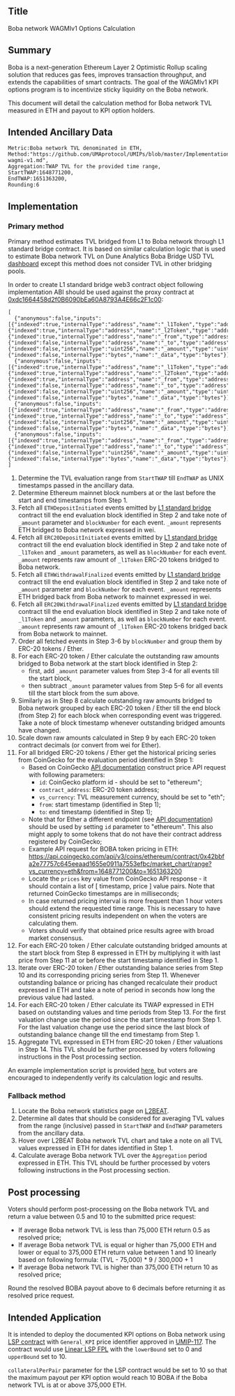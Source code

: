 ## Title

Boba network WAGMIv1 Options Calculation

## Summary

Boba is a next-generation Ethereum Layer 2 Optimistic Rollup scaling solution that reduces gas fees, improves transaction throughput, and extends the capabilities of smart contracts. The goal of the WAGMIv1 KPI options program is to incentivize sticky liquidity on the Boba network.

This document will detail the calculation method for Boba network TVL measured in ETH and payout to KPI option holders.

## Intended Ancillary Data

```
Metric:Boba network TVL denominated in ETH,
Method:"https://github.com/UMAprotocol/UMIPs/blob/master/Implementations/boba-wagmi-v1.md",
Aggregation:TWAP TVL for the provided time range,
StartTWAP:1648771200,
EndTWAP:1651363200,
Rounding:6
```

## Implementation

### Primary method

Primary method estimates TVL bridged from L1 to Boba network through L1 standard bridge contract. It is based on similar calculation logic that is used to estimate Boba network TVL on Dune Analytics Boba Bridge USD TVL [dashboard](https://dune.xyz/queries/163405/319710) except this method does not consider TVL in other bridging pools.

In order to create L1 standard bridge web3 contract object following implementation ABI should be used against the proxy contract at [0xdc1664458d2f0B6090bEa60A8793A4E66c2F1c00](https://etherscan.io/address/0xdc1664458d2f0B6090bEa60A8793A4E66c2F1c00):

```
[
  {"anonymous":false,"inputs":[{"indexed":true,"internalType":"address","name":"_l1Token","type":"address"},{"indexed":true,"internalType":"address","name":"_l2Token","type":"address"},{"indexed":true,"internalType":"address","name":"_from","type":"address"},{"indexed":false,"internalType":"address","name":"_to","type":"address"},{"indexed":false,"internalType":"uint256","name":"_amount","type":"uint256"},{"indexed":false,"internalType":"bytes","name":"_data","type":"bytes"}],"name":"ERC20DepositInitiated","type":"event"},
  {"anonymous":false,"inputs":[{"indexed":true,"internalType":"address","name":"_l1Token","type":"address"},{"indexed":true,"internalType":"address","name":"_l2Token","type":"address"},{"indexed":true,"internalType":"address","name":"_from","type":"address"},{"indexed":false,"internalType":"address","name":"_to","type":"address"},{"indexed":false,"internalType":"uint256","name":"_amount","type":"uint256"},{"indexed":false,"internalType":"bytes","name":"_data","type":"bytes"}],"name":"ERC20WithdrawalFinalized","type":"event"},
  {"anonymous":false,"inputs":[{"indexed":true,"internalType":"address","name":"_from","type":"address"},{"indexed":true,"internalType":"address","name":"_to","type":"address"},{"indexed":false,"internalType":"uint256","name":"_amount","type":"uint256"},{"indexed":false,"internalType":"bytes","name":"_data","type":"bytes"}],"name":"ETHDepositInitiated","type":"event"},
  {"anonymous":false,"inputs":[{"indexed":true,"internalType":"address","name":"_from","type":"address"},{"indexed":true,"internalType":"address","name":"_to","type":"address"},{"indexed":false,"internalType":"uint256","name":"_amount","type":"uint256"},{"indexed":false,"internalType":"bytes","name":"_data","type":"bytes"}],"name":"ETHWithdrawalFinalized","type":"event"}
]
```

1. Determine the TVL evaluation range from `StartTWAP` till `EndTWAP` as UNIX timestamps passed in the ancillary data.
2. Determine Ethereum mainnet block numbers at or the last before the start and end timestamps from Step 1.
3. Fetch all `ETHDepositInitiated` events emitted by [L1 standard bridge](https://etherscan.io/address/0xdc1664458d2f0B6090bEa60A8793A4E66c2F1c00) contract till the end evaluation block identified in Step 2 and take note of `_amount` parameter and `blockNumber` for each event. `_amount` represents ETH bridged to Boba network expressed in wei.
4. Fetch all `ERC20DepositInitiated` events emitted by [L1 standard bridge](https://etherscan.io/address/0xdc1664458d2f0B6090bEa60A8793A4E66c2F1c00) contract till the end evaluation block identified in Step 2 and take note of `_l1Token` and `_amount` parameters, as well as `blockNumber` for each event. `_amount` represents raw amount of `_l1Token` ERC-20 tokens bridged to Boba network.
5. Fetch all `ETHWithdrawalFinalized` events emitted by [L1 standard bridge](https://etherscan.io/address/0xdc1664458d2f0B6090bEa60A8793A4E66c2F1c00) contract till the end evaluation block identified in Step 2 and take note of `_amount` parameter and `blockNumber` for each event. `_amount` represents ETH bridged back from Boba network to mainnet expressed in wei.
6. Fetch all `ERC20WithdrawalFinalized` events emitted by [L1 standard bridge](https://etherscan.io/address/0xdc1664458d2f0B6090bEa60A8793A4E66c2F1c00) contract till the end evaluation block identified in Step 2 and take note of `_l1Token` and `_amount` parameters, as well as `blockNumber` for each event. `_amount` represents raw amount of `_l1Token` ERC-20 tokens bridged back from Boba network to mainnet.
7.  Order all fetched events in Step 3-6 by `blockNumber` and group them by ERC-20 tokens / Ether.
8. For each ERC-20 token / Ether calculate the outstanding raw amounts bridged to Boba network at the start block identified in Step 2:
    * first, add `_amount` parameter values from Step 3-4 for all events till the start block,
    * then subtract `_amount` parameter values from Step 5-6 for all events till the start block from the sum above.
9. Similarly as in Step 8 calculate outstanding raw amounts bridged to Boba network grouped by each ERC-20 token / Ether till the end block (from Step 2) for each block when corresponding event was triggered. Take a note of block timestamp whenever outstanding bridged amounts have changed.
10. Scale down raw amounts calculated in Step 9 by each ERC-20 token contract decimals (or convert from wei for Ether).
11. For all bridged ERC-20 tokens / Ether get the historical pricing series from CoinGecko for the evaluation period identified in Step 1:
    * Based on CoinGecko [API documentation](https://www.coingecko.com/api/documentations/v3#/contract/get_coins__id__contract__contract_address__market_chart_range) construct price API request with following parameters:
      * `id`: CoinGecko platform id - should be set to "ethereum";
      * `contract_address`: ERC-20 token address;
      * `vs_currency`: TVL measurement currency, should be set to "eth";
      * `from`: start timestamp (identified in Step 1);
      * `to`: end timestamp (identified in Step 1);
    * Note that for Ether a different endpoint (see [API documentation](https://www.coingecko.com/api/documentations/v3#/coins/get_coins__id__market_chart_range)) should be used by setting `id` parameter to "ethereum". This also might apply to some tokens that do not have their contract address registered by CoinGecko;
    * Example API request for BOBA token pricing in ETH: https://api.coingecko.com/api/v3/coins/ethereum/contract/0x42bbfa2e77757c645eeaad1655e0911a7553efbc/market_chart/range?vs_currency=eth&from=1648771200&to=1651363200
    * Locate the `prices` key value from CoinGecko API response - it should contain a list of [ timestamp, price ] value pairs. Note that returned CoinGecko timestamps are in milliseconds;
    * In case returned pricing interval is more frequent than 1 hour voters should extend the requested time range. This is necessary to have consistent pricing results independent on when the voters are calculating them.
    * Voters should verify that obtained price results agree with broad market consensus.
12. For each ERC-20 token / Ether calculate outstanding bridged amounts at the start block from Step 8 expressed in ETH by multiplying it with last price from Step 11 at or before the start timestamp identified in Step 1.
13. Iterate over ERC-20 token / Ether outstanding balance series from Step 10 and its corresponding pricing series from Step 11. Whenever outstanding balance or pricing has changed recalculate their product expressed in ETH and take a note of period in seconds how long the previous value had lasted.
14. For each ERC-20 token / Ether calculate its TWAP expressed in ETH based on outstanding values and time periods from Step 13. For the first valuation change use the period since the start timestamp from Step 1. For the last valuation change use the period since the last block of outstanding balance change till the end timestamp from Step 1.
15. Aggregate TVL expressed in ETH from ERC-20 token / Ether valuations in Step 14. This TVL should be further processed by voters following instructions in the Post processing section.

An example implementation script is provided [here](https://github.com/Reinis-FRP/boba-tvl), but voters are encouraged to independently verify its calculation logic and results.

### Fallback method

1. Locate the Boba network statistics page on [L2BEAT](https://l2beat.com/projects/bobanetwork/).
2. Determine all dates that should be considered for averaging TVL values from the range (inclusive) passed in `StartTWAP` and `EndTWAP` parameters from the ancillary data.
3. Hover over L2BEAT Boba network TVL chart and take a note on all TVL values expressed in ETH for dates identified in Step 1.
4. Calculate average Boba network TVL over the `Aggregation` period expressed in ETH. This TVL should be further processed by voters following instructions in the Post processing section.

## Post processing

Voters should perform post-processing on the Boba network TVL and return a value between 0.5 and 10 to the submitted price request:

- If average Boba network TVL is less than 75,000 ETH return 0.5 as resolved price;
- If average Boba network TVL is equal or higher than 75,000 ETH and lower or equal to 375,000 ETH return value between 1 and 10 linearly based on following formula:
  (TVL - 75,000) * 9 / 300,000 + 1
- If average Boba network TVL is higher than 375,000 ETH return 10 as resolved price;

Round the resolved BOBA payout above to 6 decimals before returning it as resolved price request.

## Intended Application

It is intended to deploy the documented KPI options on Boba network using [LSP contract](https://github.com/UMAprotocol/protocol/blob/master/packages/core/contracts/financial-templates/long-short-pair/LongShortPair.sol) with `General_KPI` price identifier approved in [UMIP-117](https://github.com/UMAprotocol/UMIPs/blob/master/UMIPs/umip-117.md). The contract would use [Linear LSP FPL](https://github.com/UMAprotocol/protocol/blob/master/packages/core/contracts/financial-templates/common/financial-product-libraries/long-short-pair-libraries/LinearLongShortPairFinancialProductLibrary.sol) with the `lowerBound` set to 0 and `upperBound` set to 10.

`collateralPerPair` parameter for the LSP contract would be set to 10 so that the maximum payout per KPI option would reach 10 BOBA if the Boba network TVL is at or above 375,000 ETH.
